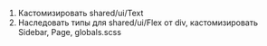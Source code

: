 1) Кастомизировать shared/ui/Text
2) Наследовать типы для shared/ui/Flex от div, кастомизировать Sidebar, Page, globals.scss